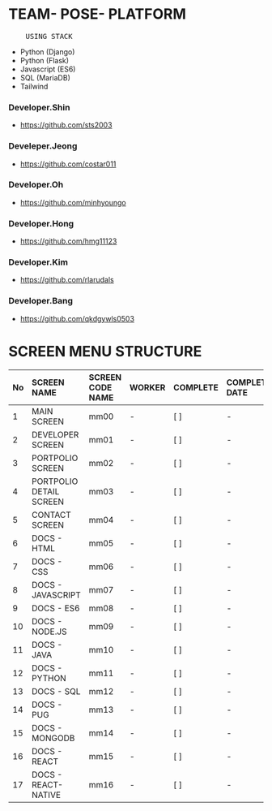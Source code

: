 # TEAM- POSE- PLATFORM

<pre>
    USING STACK
</pre>

- Python (Django)
- Python (Flask)
- Javascript (ES6)
- SQL (MariaDB)
- Tailwind

### Developer.Shin

- https://github.com/sts2003

### Develeper.Jeong

- https://github.com/costar011

### Developer.Oh

- https://github.com/minhyoungo

### Developer.Hong

- https://github.com/hmg11123

### Developer.Kim

- https://github.com/rlarudals

### Developer.Bang

- https://github.com/qkdgywls0503

# SCREEN MENU STRUCTURE

| No  | SCREEN NAME             | SCREEN CODE NAME | WORKER | COMPLETE | COMPLETE DATE |
| :-- | :---------------------- | :--------------- | :----- | :------- | :------------ |
| 1   | MAIN SCREEN             | mm00             | -      | [ ]      | -             |
| 2   | DEVELOPER SCREEN        | mm01             | -      | [ ]      | -             |
| 3   | PORTPOLIO SCREEN        | mm02             | -      | [ ]      | -             |
| 4   | PORTPOLIO DETAIL SCREEN | mm03             | -      | [ ]      | -             |
| 5   | CONTACT SCREEN          | mm04             | -      | [ ]      | -             |
| 6   | DOCS - HTML             | mm05             | -      | [ ]      | -             |
| 7   | DOCS - CSS              | mm06             | -      | [ ]      | -             |
| 8   | DOCS - JAVASCRIPT       | mm07             | -      | [ ]      | -             |
| 9   | DOCS - ES6              | mm08             | -      | [ ]      | -             |
| 10  | DOCS - NODE.JS          | mm09             | -      | [ ]      | -             |
| 11  | DOCS - JAVA             | mm10             | -      | [ ]      | -             |
| 12  | DOCS - PYTHON           | mm11             | -      | [ ]      | -             |
| 13  | DOCS - SQL              | mm12             | -      | [ ]      | -             |
| 14  | DOCS - PUG              | mm13             | -      | [ ]      | -             |
| 15  | DOCS - MONGODB          | mm14             | -      | [ ]      | -             |
| 16  | DOCS - REACT            | mm15             | -      | [ ]      | -             |
| 17  | DOCS - REACT-NATIVE     | mm16             | -      | [ ]      | -             |
